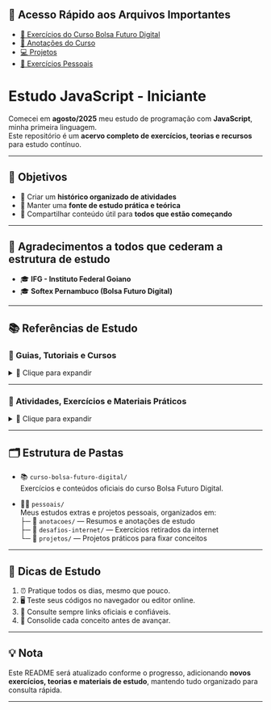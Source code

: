 ## 🔗 Acesso Rápido aos Arquivos Importantes

- [📘 Exercícios do Curso Bolsa Futuro Digital](https://github.com/felipem5552/javascript-iniciante/tree/main/curso-bolsa-futuro-digital/logica-de-programacao/exercicios)
- [📖 Anotações do Curso](https://github.com/felipem5552/javascript-iniciante/tree/main/curso-bolsa-futuro-digital/logica-de-programacao/anotacoes)
- [💻 Projetos](https://github.com/felipem5552/javascript-iniciante/tree/main/pessoais/projetos)
- [🧪 Exercícios Pessoais](https://github.com/felipem5552/javascript-iniciante/tree/main/pessoais/desafios-internet)

# Estudo JavaScript - Iniciante

Comecei em **agosto/2025** meu estudo de programação com **JavaScript**, minha primeira linguagem.  
Este repositório é um **acervo completo de exercícios, teorias e recursos** para estudo contínuo.

---

## 🎯 Objetivos
- 📌 Criar um **histórico organizado de atividades**  
- 📌 Manter uma **fonte de estudo prática e teórica**  
- 📌 Compartilhar conteúdo útil para **todos que estão começando**  

---

## 🙏 Agradecimentos a todos que cederam a estrutura de estudo
- 🎓 **IFG - Instituto Federal Goiano**  
- 🎓 **Softex Pernambuco (Bolsa Futuro Digital)**  

---

## 📚 Referências de Estudo

### 📖 Guias, Tutoriais e Cursos

<details>
<summary>📘 Clique para expandir</summary>

- [Guia de JavaScript - MDN](https://developer.mozilla.org/pt-BR/docs/Web/JavaScript/Guide)  
- [JavaScript para Iniciantes - Logap](https://logap.com.br/blog/javascript-para-iniciantes/)  
- [Lógica de Programação com JavaScript - Dev.to](https://dev.to/telles/logica-de-programacao-com-javascript-iniciante-309n)  
- [Curso de Lógica de Programação com JavaScript - Udemy](https://www.udemy.com/course/logica-de-programacao-com-javascript-g/learn/lecture/29491648#overview)  
- [Curso Git e GitHub para Iniciantes - Udemy](https://www.udemy.com/course/git-e-github-para-iniciantes/)  

</details>

---

### 🧪 Atividades, Exercícios e Materiais Práticos

<details>
<summary>🧾 Clique para expandir</summary>

- [Lista de Exercícios - IFRN (PDF)](https://docentes.ifrn.edu.br/jonathanpereira/disciplinas/algoritmos/lista-de-exercicios-2/at_download/file)  
- [Repositório de Exercícios - Tiago Vignatti (GitHub)](https://github.com/tiagovignatti/exercicios-javascript?tab=readme-ov-file#exerc%C3%ADcio-11)  
- [Lógica de Programação e Algoritmos com JavaScript - PDF (Edécio Iepsen)](https://www.kufunda.net/publicdocs/L%C3%B3gica%20de%20Programa%C3%A7%C3%A3o%20e%20Algoritmos%20com%20JavaScript%20(Ed%C3%A9cio%20Fernando%20Iepsen).pdf)  

</details>


---

## 🗂️ Estrutura de Pastas

- 📚 `curso-bolsa-futuro-digital/`  
  Exercícios e conteúdos oficiais do curso Bolsa Futuro Digital.

- 🧑‍💻 `pessoais/`  
  Meus estudos extras e projetos pessoais, organizados em:  
  ├─ 📝 `anotacoes/` — Resumos e anotações de estudo  
  ├─ 🎯 `desafios-internet/` — Exercícios retirados da internet  
  └─ 🚀 `projetos/` — Projetos práticos para fixar conceitos  

---

## 🚀 Dicas de Estudo
1. ⏰ Pratique todos os dias, mesmo que pouco.  
2. 🖥 Teste seus códigos no navegador ou editor online.  
3. 🔗 Consulte sempre links oficiais e confiáveis.  
4. 📝 Consolide cada conceito antes de avançar.  

---

## 💡 Nota
Este README será atualizado conforme o progresso, adicionando **novos exercícios, teorias e materiais de estudo**, mantendo tudo organizado para consulta rápida.  

---



